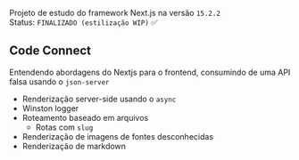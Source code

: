 Projeto de estudo do framework Next.js na versão `15.2.2`<br/>
Status: `FINALIZADO (estilização WIP)` ✅

## Code Connect

Entendendo abordagens do Nextjs para o frontend, consumindo de uma API falsa usando o `json-server`

* Renderização server-side usando o `async`
* Winston logger
* Roteamento baseado em arquivos
    * Rotas com `slug`
* Renderização de imagens de fontes desconhecidas
* Renderização de markdown
